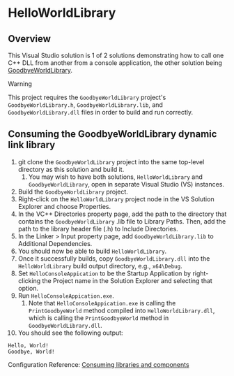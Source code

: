 # HelloWorldLibrary

## Overview

This Visual Studio solution is 1 of 2 solutions demonstrating how to call one C++ DLL from another from a console application, the other solution being [GoodbyeWorldLibrary](https://github.com/RobertBernstein/GoodbyeWorldLibrary).

> [!WARNING]  
> This project requires the `GoodbyeWorldLibrary` project's `GoodbyeWorldLibrary.h`, `GoodbyeWorldLibrary.lib`, and 
> `GoodbyeWorldLibrary.dll` files in order to build and run correctly.

## Consuming the GoodbyeWorldLibrary dynamic link library

1. git clone the `GoodbyeWorldLibrary` project into the same top-level directory as this solution and build it.
    1. You may wish to have both solutions, `HelloWorldLibrary` and `GoodbyeWorldLibrary`, open in separate Visual Studio (VS) instances.
1. Build the `GoodbyeWorldLibrary` project.
1. Right-click on the `HelloWorldLibrary` project node in the VS Solution Explorer and choose Properties.
1. In the VC++ Directories property page, add the path to the directory that contains the `GoodbyeWorldLibrary` .lib file to Library Paths. Then, add the path to the library header file (.h) to Include Directories.
1. In the Linker > Input property page, add `GoodbyeWorldLibrary.lib` to Additional Dependencies.
1. You should now be able to build `HelloWorldLibrary`.
1. Once it successfully builds, copy `GoodbyeWorldLibrary.dll` into the `HelloWorldLibrary` build output directory, e.g., `x64\Debug`.
1. Set `HelloConsoleAppication` to be the Startup Application by right-clicking the Project name in the Solution Explorer and selecting that option.
1. Run `HelloConsoleAppication.exe`.
    1. Note that `HelloConsoleAppication.exe` is calling the `PrintGoodbyeWorld` method compiled into `HelloWorldLibrary.dll`, which is calling the `PrintGoodbyeWorld` method in `GoodbyeWorldLibrary.dll`.
1. You should see the following output:

```
Hello, World!
Goodbye, World!
```

Configuration Reference: [Consuming libraries and components](https://learn.microsoft.com/en-us/cpp/build/adding-references-in-visual-cpp-projects?view=msvc-170)
